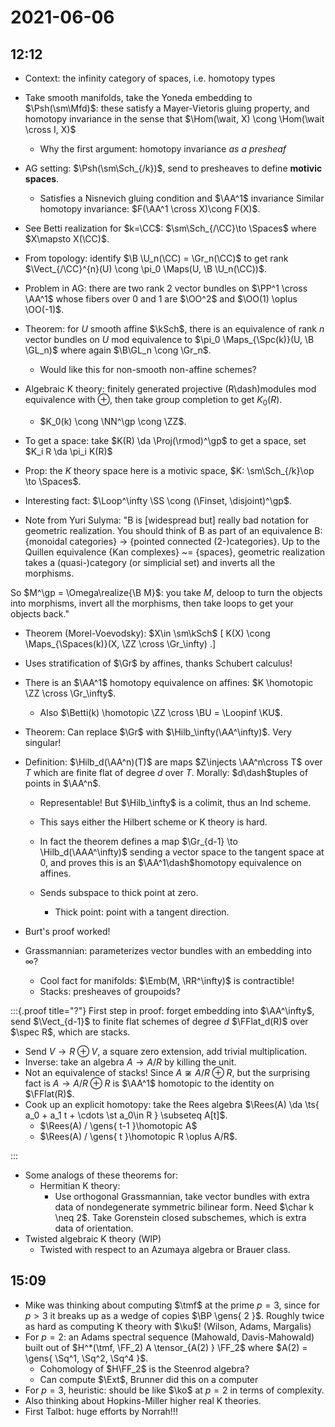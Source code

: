 # 2021-06-06

## 12:12

- Context: the infinity category of spaces, i.e. homotopy types
- Take smooth manifolds, take the Yoneda embedding to $\Psh(\sm\Mfd)$: these satisfy a Mayer-Vietoris gluing property, and homotopy invariance in the sense that $\Hom(\wait, X) \cong \Hom(\wait \cross I, X)$
  - Why the first argument: homotopy invariance *as a presheaf*

- AG setting: $\Psh(\sm\Sch_{/k})$, send to presheaves to define **motivic spaces**.
  - Satisfies a Nisnevich gluing condition and $\AA^1$ invariance
  Similar homotopy invariance: $F(\AA^1 \cross X)\cong F(X)$.

- See Betti realization for $k=\CC$: $\sm\Sch_{/\CC}\to \Spaces$ where $X\mapsto X(\CC)$.

- From topology: identify $\B \U_n(\CC) = \Gr_n(\CC)$ to get rank $\Vect_{/\CC}^{n}(U) \cong \pi_0 \Maps(U, \B \U_n(\CC))$.


- Problem in AG: there are two rank 2 vector bundles on $\PP^1 \cross \AA^1$ whose fibers over 0 and 1 are $\OO^2$ and $\OO(1) \oplus \OO(-1)$.

- Theorem: for $U$ smooth affine $\kSch$, there is an equivalence of rank $n$ vector bundles on $U$ mod equivalence to $\pi_0 \Maps_{\Spc(k)}(U, \B \GL_n)$ where again $\B\GL_n \cong \Gr_n$.
  - Would like this for non-smooth non-affine schemes?

- Algebraic K theory: finitely generated projective \(R\dash\)modules mod equivalence with $\oplus$, then take group completion to get $K_0(R)$.
  - $K_0(k) \cong \NN^\gp \cong \ZZ$.
- To get a space: take $K(R) \da \Proj(\rmod)^\gp$ to get a space, set $K_i R \da \pi_i K(R)$

- Prop: the $K$ theory space here is a motivic space, $K: \sm\Sch_{/k}\op \to \Spaces$.

- Interesting fact: $\Loop^\infty \SS \cong (\Finset, \disjoint)^\gp$.


- Note from Yuri Sulyma:
"B is [widespread but] really bad notation for geometric realization. You should think of B as part of an equivalence B: {monoidal categories} -> {pointed connected (2-)categories}. Up to the Quillen equivalence {Kan complexes} ~= {spaces}, geometric realization takes a (quasi-)category (or simplicial set) and inverts all the morphisms.

So $M^\gp = \Omega\realize{\B M}$: you take $M$, deloop to turn the objects into morphisms, invert all the morphisms, then take loops to get your objects back."


- Theorem (Morel-Voevodsky): $X\in \sm\kSch$
\[
K(X) \cong \Maps_{\Spaces(k)}(X, \ZZ \cross \Gr_\infty)
.\]

- Uses stratification of $\Gr$ by affines, thanks Schubert calculus!

- There is an $\AA^1$ homotopy equivalence on affines: $K \homotopic \ZZ \cross \Gr_\infty$.
  - Also $\Betti(k) \homotopic \ZZ \cross \BU = \Loopinf \KU$.

- Theorem: Can replace $\Gr$ with $\Hilb_\infty(\AA^\infty)$.
Very singular!

- Definition: $\Hilb_d(\AA^n)(T)$ are maps $Z\injects \AA^n\cross T$ over $T$ which are finite flat of degree $d$ over $T$.
  Morally: $d\dash$tuples of points in $\AA^n$.
  - Representable! But $\Hilb_\infty$ is a colimit, thus an Ind scheme.
  - This says either the Hilbert scheme or K theory is hard.

  - In fact the theorem defines a map $\Gr_{d-1} \to \Hilb_d(\AAA^\infty)$ sending a vector space to the tangent space at 0, and proves this is an $\AA^1\dash$homotopy equivalence on affines.
  - Sends subspace to thick point at zero.
    - Thick point: point with a tangent direction.

- Burt's proof worked!

- Grassmannian: parameterizes vector bundles with an embedding into $\infty$?
  - Cool fact for manifolds: $\Emb(M, \RR^\infty)$ is contractible!
  - Stacks: presheaves of groupoids?


:::{.proof title="?"}
First step in proof: forget embedding into $\AA^\infty$, send $\Vect_{d-1}$ to finite flat schemes of degree $d$ $\FFlat_d(R)$ over $\spec R$, which are stacks.
  - Send $V\to R \oplus V$, a square zero extension, add trivial multiplication.
  - Inverse: take an algebra $A\to A/R$ by killing the unit.
- Not an equivalence of stacks! Since $A\not\cong A/R \oplus R$, but the surprising fact is $A\to A/R \oplus R$ is $\AA^1$ homotopic to the identity on $\FFlat(R)$.
- Cook up an explicit homotopy: take the Rees algebra $\Rees(A) \da \ts{ a_0 + a_1 t + \cdots \st a_0\in R } \subseteq A[t]$.
  - $\Rees(A) / \gens{ t-1 }\homotopic A$
  - $\Rees(A) / \gens{ t }\homotopic R \oplus A/R$. 

:::

- Some analogs of these theorems for:
  - Hermitian K theory: 
    - Use orthogonal Grassmannian, take vector bundles with extra data of nondegenerate symmetric bilinear form.
    Need $\char k \neq 2$.
    Take Gorenstein closed subschemes, which is extra data of orientation.
- Twisted algebraic K theory (WIP)
  - Twisted with respect to an Azumaya algebra or Brauer class.


## 15:09

- Mike was thinking about computing $\tmf$ at the prime $p=3$, since for $p>3$ it breaks up as a wedge of copies $\BP \gens{ 2 }$. 
  Roughly twice as hard as computing K theory with $\ku$! (Wilson, Adams, Margalis)
- For $p=2$: an Adams spectral sequence (Mahowald, Davis-Mahowald) built out of $H^*(\tmf, \FF_2) A \tensor_{A(2) } \FF_2$ where $A(2) = \gens{ \Sq^1, \Sq^2, \Sq^4 }$. 
  - Cohomology of $H\FF_2$ is the Steenrod algebra?
  - Can compute $\Ext$, Brunner did this on a computer
- For $p=3$, heuristic: should be like $\ko$ at $p=2$ in terms of complexity.
- Also thinking about Hopkins-Miller higher real K theories.
- First Talbot: huge efforts by Norrah!!!


